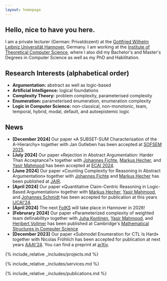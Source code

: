 ```yaml
---
layout: homepage
---
```


## Hello, nice to have you here.

I am a private lecturer (German: Privatdozent) at the [Gottfried Wilhelm Leibniz Universität Hannover](https://www.uni-hannover.de), Germany. 
I am working at the [Institute of Theoretical Computer Science](https://www.thi.uni-hannover.de), where I also did my Bachelor's and Master's Degrees in Computer Science as well as my PhD and Habilitation.

## Research Interests (alphabetical order)

- **Argumentation:** abstract as well as logic-based
- **Artificial Intelligence:** logical foundations
- **Complexity Theory:** problem complexity, parameterised complexity
- **Enumeration:** parameterised enumeration, enumeration complexity
- **Logic in Computer Science:** non-classical, non-monotonic, team, temporal, hybrid, modal, default, and autoepistemic logic

## News
- **[December 2024]** Our paper «A SUBSET-SUM Characterisation of the A-Hierarchy» together with Jan Gutleben has been accepted at <a href="http://www.sofsem.sk/#accepted">SOFSEM 2025</a>.<br />
- **[July 2024]** Our paper «Rejection in Abstract Argumentation: Harder Than Acceptance?» together with <a href="https://liu.se/en/employee/johfi52)">Johannes Fichte</a>, <a href="https://www.csail.mit.edu/person/markus-hecher">Markus Hecher</a>, and <a href="https://dice-research.org/YasirMahmood">Yasir Mahmood</a> has been accepted at <a href="https://www.ecai2024.eu/">ECAI 2024</a>.<br />
- **[June 2024]** Our paper «Counting Complexity for Reasoning in Abstract Argumentation» together with <a href="https://liu.se/en/employee/johfi52)">Johannes Fichte</a> and <a href="https://www.csail.mit.edu/person/markus-hecher">Markus Hecher</a> has been published at <a href="https://jair.org/index.php/jair/article/view/16210">JAIR</a>.
- **[April 2024]** Our paper «Quantitative Claim-Centric Reasoning in Logic-Based Argumentation» together with <a href="https://www.csail.mit.edu/person/markus-hecher">Markus Hecher</a>, <a href="https://dice-research.org/YasirMahmood">Yasir Mahmood</a>, and <a href="https://ju.se/personinfo.html?sign=schjoh">Johannes Schmidt</a> has been accepted for publication at this years <a href="https://ijcai24.org/">IJCAI'24</a>.<br />
- **[April 2024]** The next <a href="https://foiks2026.github.io">FoIKS</a> will take place in Hannover in 2026!
- **[Februrary 2024]** Our paper «Parameterized complexity of weighted team definability» together with <a href="https://researchportal.helsinki.fi/en/persons/juha-kontinen">Juha Kontinen</a>, <a href="https://dice-research.org/YasirMahmood">Yasir Mahmood</a>, and <a href="https://www.thi.uni-hannover.de/de/vollmer">Heribert Vollmer</a> has been published at Cambridge's <a href="https://www.cambridge.org/core/journals/mathematical-structures-in-computer-science/article/parameterized-complexity-of-weighted-team-definability/61F58ADD30D9BE0BCDAC049F5AF6EF78">Mathematical Structures in Computer Science</a>
- **[December 2023]** Our paper «Submodel Enumeration for CTL Is Hard» together with Nicolas Fröhlich has been accepted for publication at next years <a href="https://aaai.org/aaai-conference/">AAAI'24</a>. You can find a preprint at <a href="https://arxiv.org/abs/2312.09868">arXiv</a>.

{% include_relative _includes/projects.md %}

{% include_relative _includes/services.md %}

{% include_relative _includes/publications.md %}
